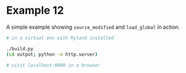# Example 12

A simple example showing `source_modified` and `load_global` in action.

```sh
# in a virtual env with Ryland installed

./build.py
(cd output; python -m http.server)

# visit localhost:8000 in a browser
```
